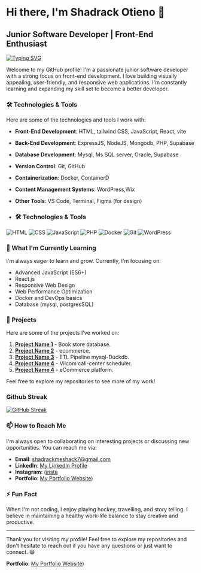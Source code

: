 # Hi there, I'm Shadrack Otieno 👋
## Junior Software Developer | Front-End Enthusiast
[![Typing SVG](https://readme-typing-svg.demolab.com/?lines=Front-End+Enthusiast;Database+Administrator;Data+Analyst;Learning+new+Tech+technologies)](https://git.io/typing-svg)

Welcome to my GitHub profile! I'm a passionate junior software developer with a strong focus on front-end development. I love building visually appealing, user-friendly, and responsive web applications. I'm constantly learning and expanding my skill set to become a better developer.

### 🛠️ Technologies & Tools

Here are some of the technologies and tools I work with:

- **Front-End Development**: HTML, tailwind CSS, JavaScript, React, vite
- **Back-End Development**: ExpressJS, NodeJS, Mongodb, PHP, Supabase
- **Database Development**: Mysql, Ms SQL server, Oracle, Supabase
- **Version Control**: Git, GitHub
- **Containerization**: Docker, ContainerD
- **Content Management Systems**: WordPress,Wix
- **Other Tools**: VS Code, Terminal, Figma (for design)

- ### 🛠️ Technologies & Tools

![HTML](https://img.shields.io/badge/HTML5-E34F26?style=for-the-badge&logo=html5&logoColor=white)
![CSS](https://img.shields.io/badge/CSS3-1572B6?style=for-the-badge&logo=css3&logoColor=white)
![JavaScript](https://img.shields.io/badge/JavaScript-F7DF1E?style=for-the-badge&logo=javascript&logoColor=black)
![PHP](https://img.shields.io/badge/PHP-777BB4?style=for-the-badge&logo=php&logoColor=white)
![Docker](https://img.shields.io/badge/Docker-2496ED?style=for-the-badge&logo=docker&logoColor=white)
![Git](https://img.shields.io/badge/Git-F05032?style=for-the-badge&logo=git&logoColor=white)
![WordPress](https://img.shields.io/badge/WordPress-21759B?style=for-the-badge&logo=wordpress&logoColor=white)

### 🌱 What I'm Currently Learning

I'm always eager to learn and grow. Currently, I'm focusing on:

- Advanced JavaScript (ES6+)
- React.js
- Responsive Web Design
- Web Performance Optimization
- Docker and DevOps basics
- Database (mysql, postgresSQL)

### 🚀 Projects

Here are some of the projects I've worked on:

1. **[Project Name  1](https://github.com/shadrack-ago/Database-Design-Programming-with-SQL-bookStoreDB.git)** - Book store database.
2. **[Project Name 2](https://sheddyagocommercial.vercel.app)** - ecommerce.
3. **[Project Name 3](https://github.com/shadrack-ago/ETL-Pipeline-Project.git)** - ETL Pipeline mysql-Duckdb.
4. **[Project Name 4](https://vilcomsoc.netlify.app/)** - Vilcom call-center scheduler.
5. **[Project Name 4](https://sheddyagocommercial.vercel.app/)** - eCommerce platform.

Feel free to explore my repositories to see more of my work!

### Github Streak

[![GitHub Streak](https://streak-stats.demolab.com/?user=shadrack-ago)](https://git.io/streak-stats)

### 📫 How to Reach Me

I'm always open to collaborating on interesting projects or discussing new opportunities. You can reach me via:

- **Email**: [shadrackmeshack7@gmail.com](mailto:shadrackmeshack7@gmail.com)
- **LinkedIn**: [My LinkedIn Profile](https://www.linkedin.com/in/shadrack-otieno-495941240/)
- **Instagram**: ([insta](https://www.instagram.com/sheddy_ago?igsh=MWhxNWEyN2U2eTNkeg==)
- **Portfolio**: [My Portfolio Website](https://shadrack-ago.github.io/My-portfolio/))

### ⚡ Fun Fact

When I'm not coding, I enjoy  playing hockey, travelling, and story telling. I believe in maintaining a healthy work-life balance to stay creative and productive.

---

Thank you for visiting my profile! Feel free to explore my repositories and don't hesitate to reach out if you have any questions or just want to connect. 😄

**Portfolio**: [My Portfolio Website](https://shadrack-ago.github.io/My-portfolio/))
